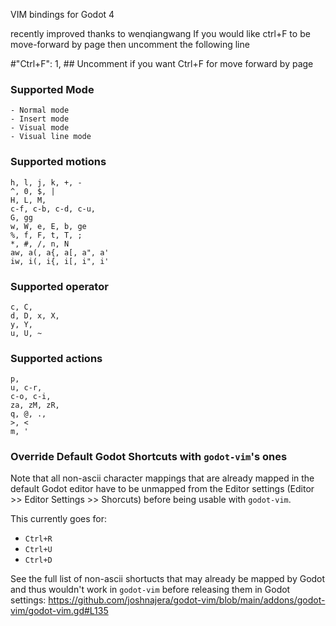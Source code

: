 VIM bindings for Godot 4

recently improved thanks to wenqiangwang
If you would like ctrl+F to be move-forward by page then uncomment the following line

#"Ctrl+F": 1, ## Uncomment if you want Ctrl+F for move forward by page

### Supported Mode

    - Normal mode
    - Insert mode
    - Visual mode
    - Visual line mode

### Supported motions

    h, l, j, k, +, -
    ^, 0, $, |
    H, L, M,
    c-f, c-b, c-d, c-u,
    G, gg
    w, W, e, E, b, ge
    %, f, F, t, T, ;
    *, #, /, n, N
    aw, a(, a{, a[, a", a'
    iw, i(, i{, i[, i", i'

### Supported operator

    c, C,
    d, D, x, X,
    y, Y,
    u, U, ~

### Supported actions

    p,
    u, c-r,
    c-o, c-i,
    za, zM, zR,
    q, @, .,
    >, <
    m, '

### Override Default Godot Shortcuts with `godot-vim`'s ones

Note that all non-ascii character mappings that are already mapped in the default Godot editor have to be unmapped from the Editor settings (Editor >> Editor Settings >> Shorcuts) before being usable with `godot-vim`.

This currently goes for:

- `Ctrl+R`
- `Ctrl+U`
- `Ctrl+D`

See the full list of non-ascii shortucts that may already be mapped by Godot and thus wouldn't work in `godot-vim` before releasing them in Godot settings: https://github.com/joshnajera/godot-vim/blob/main/addons/godot-vim/godot-vim.gd#L135
